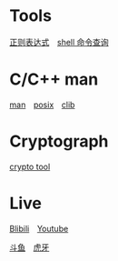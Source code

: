 # Tools
[正则表达式](https://regexone.com/lesson/introduction_abcs)&emsp;[shell 命令查询](https://wangchujiang.com/linux-command/)

# C/C++ man
[man](https://linux.die.net/man/)&emsp;[posix](https://pubs.opengroup.org/onlinepubs/9699919799/)&emsp;[clib](https://devdocs.io/)

# Cryptograph
[crypto tool](https://crypto-online.cn/playground/aes/encryption)

# Live
[Blibili](https://github.com/QC5616/cpage.github.io/edit/main/README.md)&emsp;[Youtube](https://www.youtube.com/)

[斗鱼](https://www.douyu.com/directory/myFollow)&emsp;[虎牙](https://www.huya.com/g/dota2)
